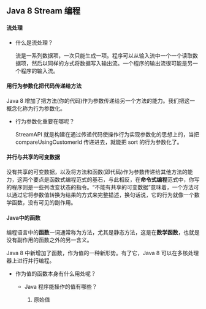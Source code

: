 ## Java 8 Stream 编程

#### 流处理

* 什么是流处理？

  流是一系列数据项，一次只能生成一项。程序可以从输入流中一个一个读取数据项，然后以同样的方式将数据写入输出流。一个程序的输出流很可能是另一个程序的输入流。

#### 用行为参数化把代码传递给方法

Java 8 增加了把方法(你的代码)作为参数传递给另一个方法的能力。我们把这一概念化称为行为参数化。

* 行为参数化重要在哪呢？

  StreamAPI 就是构建在通过传递代码使操作行为实现参数化的思想上的，当把 compareUsingCustomerId 传递进去，就能把 sort 的行为参数化了。

#### 并行与共享的可变数据

没有共享的可变数据，以及将方法和函数(即代码)作为参数传递给其他方法的能力，这两个要点是函数式编程范式的基石，与此相反，在**命令式编程**范式中，你写的程序则是一些列改变状态的指令。“不能有共享的可变数据”意味着，一个方法可以通过它将参数值转换为结果的方式来完整描述，换句话说，它的行为就像一个数学函数，没有可见的副作用。

#### Java中的函数

编程语言中的**函数**一词通常称为方法，尤其是静态方法，这是在**数学函数**，也就是没有副作用的函数之外的另一含义。

Java 8 中新增加了函数，作为值的一种新形势。有了它，Java 8 可以在多核处理器上进行并行编程。

- 作为值的函数本身有什么用处呢？

  - Java 程序能操作的值有哪些？

    1. 原始值

    

